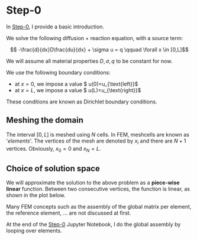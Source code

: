 # Step-0

In [Step-0](./Learning_FEM_1D_step0.ipynb), I provide a basic introduction. 

We  solve the following diffusion + reaction equation, with a source term:

$$ -\frac{d}{dx}D\frac{du}{dx} + \sigma u = q \qquad \forall x \in [0,L]$$

We will assume all material properties $D, \sigma,q$ to be constant for now.

We use the following boundary conditions:
* at $x=0$, we impose a value $ u(0)=u_{\text{left}}$
* at $x=L$, we impose a value $ u(L)=u_{\text{right}}$

These conditions are known as Dirichlet boundary conditions.

## Meshing the domain
The interval $[0,L]$ is meshed using $N$ cells. In FEM, meshcells are known as '*elements*'. The vertices of the mesh are denoted by $x_i$ and there are $N+1$ vertices. Obviously, $x_0=0$ and $x_N=L$.

## Choice of solution space
We will approximate the solution to the above problem as a **piece-wise linear** function. Between two consecutive vertices, the function is linear, as shown in the plot below.


Many FEM concepts such as the assembly of the global matrix per element, the reference element, ... are not discussed at first. 

At the end of the [Step-0](./Learning_FEM_1D_step0.ipynb) Jupyter Notebook, I do the global assembly by looping over elements.

